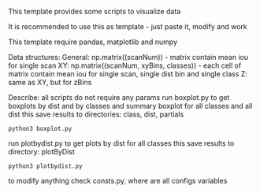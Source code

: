 This template provides some scripts to visualize data

It is recommended to use this as template - just paste it, modify and work

This template require pandas, matplotlib and numpy


Data structures:
General: np.matrix((scanNum)) - matrix contain mean iou for single scan
XY: np.matrix((scanNum, xyBins, classes)) - each cell of matrix contain mean iou for single scan, single dist bin and single class
Z: same as XY, but for zBins


Describe:
all scripts do not require any params
run boxplot.py to get boxplots by dist and by classes and summary boxplot for all classes and all dist
this save results to directories: class, dist, partials

    python3 boxplot.py
    
run plotbydist.py to get plots by dist for all classes
this save results to directory: plotByDist
    
    python3 plotbydist.py
    
to modify anything check consts.py, where are all configs variables
